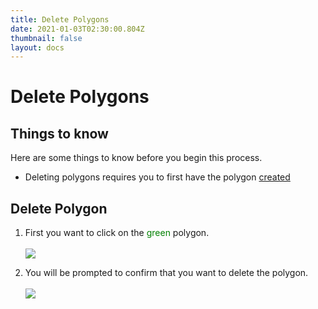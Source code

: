 ```yaml
---
title: Delete Polygons
date: 2021-01-03T02:30:00.804Z
thumbnail: false
layout: docs
---
```

# Delete Polygons

## Things to know

Here are some things to know before you begin this process.

* Deleting polygons requires you to first have the polygon [created][1]

[1]: /Targeting/create-polygons

## Delete Polygon

1. First you want to click on the <span style="color:green">green</span> polygon.
<br><br>
![](../../images/targeting-delete-polygon-step1.jpg)

2. You will be prompted to confirm that you want to delete the polygon.
<br><br>
![](../../images/targeting-delete-polygon-step2.jpg)